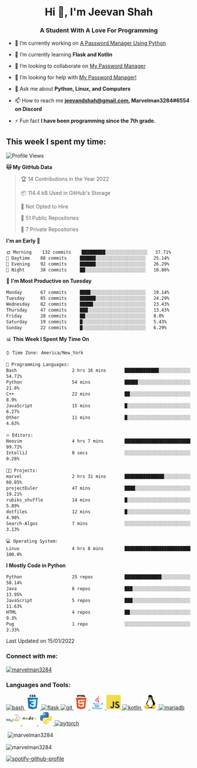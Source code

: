 <h1 align="center">Hi 👋, I'm Jeevan Shah</h1>
<h3 align="center">A Student With A Love For Programming</h3>

- 🔭 I’m currently working on [A Password Manager Using Python](https://github.com/marvelman3284/Python-Password-Manager)

- 🌱 I’m currently learning **Flask and Kotlin**

- 👯 I’m looking to collaborate on [My Password Manager](https://github.com/marvelman3284/Python-Password-Manager)

- 🤝 I’m looking for help with [My Password Manager!](https://github.com/marvelman3284/Python-Password-Manager)

- 💬 Ask me about **Python, Linux, and Computers**

- 📫 How to reach me **jeevandshah@gmail.com, Marvelman3284#6554 on Discord**

- ⚡ Fun fact **I have been programming since the 7th grade.**

## This week I spent my time:

<!--START_SECTION:waka-->
![Profile Views](http://img.shields.io/badge/Profile%20Views-1-blue)

**🐱 My GitHub Data** 

> 🏆 14 Contributions in the Year 2022
 > 
> 📦 114.4 kB Used in GitHub's Storage 
 > 
> 🚫 Not Opted to Hire
 > 
> 📜 51 Public Repositories 
 > 
> 🔑 7 Private Repositories  
 > 
**I'm an Early 🐤** 

```text
🌞 Morning    132 commits    █████████░░░░░░░░░░░░░░░░   37.71% 
🌆 Daytime    88 commits     ██████░░░░░░░░░░░░░░░░░░░   25.14% 
🌃 Evening    92 commits     ██████░░░░░░░░░░░░░░░░░░░   26.29% 
🌙 Night      38 commits     ██░░░░░░░░░░░░░░░░░░░░░░░   10.86%

```
📅 **I'm Most Productive on Tuesday** 

```text
Monday       67 commits     ████░░░░░░░░░░░░░░░░░░░░░   19.14% 
Tuesday      85 commits     ██████░░░░░░░░░░░░░░░░░░░   24.29% 
Wednesday    82 commits     █████░░░░░░░░░░░░░░░░░░░░   23.43% 
Thursday     47 commits     ███░░░░░░░░░░░░░░░░░░░░░░   13.43% 
Friday       28 commits     ██░░░░░░░░░░░░░░░░░░░░░░░   8.0% 
Saturday     19 commits     █░░░░░░░░░░░░░░░░░░░░░░░░   5.43% 
Sunday       22 commits     █░░░░░░░░░░░░░░░░░░░░░░░░   6.29%

```


📊 **This Week I Spent My Time On** 

```text
⌚︎ Time Zone: America/New_York

💬 Programming Languages: 
Bash                     2 hrs 16 mins       █████████████░░░░░░░░░░░░   54.72% 
Python                   54 mins             █████░░░░░░░░░░░░░░░░░░░░   21.8% 
C++                      22 mins             ██░░░░░░░░░░░░░░░░░░░░░░░   8.9% 
JavaScript               15 mins             █░░░░░░░░░░░░░░░░░░░░░░░░   6.27% 
Other                    11 mins             █░░░░░░░░░░░░░░░░░░░░░░░░   4.63%

🔥 Editors: 
Neovim                   4 hrs 7 mins        █████████████████████████   99.72% 
IntelliJ                 0 secs              ░░░░░░░░░░░░░░░░░░░░░░░░░   0.28%

🐱‍💻 Projects: 
marvel                   2 hrs 31 mins       ███████████████░░░░░░░░░░   60.85% 
projectEuler             47 mins             ████░░░░░░░░░░░░░░░░░░░░░   19.21% 
rubiks_shuffle           14 mins             █░░░░░░░░░░░░░░░░░░░░░░░░   5.89% 
dotfiles                 12 mins             █░░░░░░░░░░░░░░░░░░░░░░░░   4.98% 
Search-Algos             7 mins              ░░░░░░░░░░░░░░░░░░░░░░░░░   3.13%

💻 Operating System: 
Linux                    4 hrs 8 mins        █████████████████████████   100.0%

```

**I Mostly Code in Python** 

```text
Python                   25 repos            ██████████████░░░░░░░░░░░   58.14% 
Java                     6 repos             ███░░░░░░░░░░░░░░░░░░░░░░   13.95% 
JavaScript               5 repos             ███░░░░░░░░░░░░░░░░░░░░░░   11.63% 
HTML                     4 repos             ██░░░░░░░░░░░░░░░░░░░░░░░   9.3% 
Pug                      1 repo              ░░░░░░░░░░░░░░░░░░░░░░░░░   2.33%

```



 Last Updated on 15/01/2022
<!--END_SECTION:waka-->

<h3 align="left">Connect with me:</h3>
<p align="left">
<a href="https://twitter.com/marvelman3284" target="blank"><img align="center" src="https://cdn.jsdelivr.net/npm/simple-icons@3.0.1/icons/twitter.svg" alt="marvelman3284" height="30" width="40" /></a>
</p>

<h3 align="left">Languages and Tools:</h3>
<p align="left"> <a href="https://www.gnu.org/software/bash/" target="_blank"> <img src="https://www.vectorlogo.zone/logos/gnu_bash/gnu_bash-icon.svg" alt="bash" width="40" height="40"/> </a> <a href="https://www.w3schools.com/css/" target="_blank"> <img src="https://raw.githubusercontent.com/devicons/devicon/master/icons/css3/css3-original-wordmark.svg" alt="css3" width="40" height="40"/> </a> <a href="https://flask.palletsprojects.com/" target="_blank"> <img src="https://www.vectorlogo.zone/logos/pocoo_flask/pocoo_flask-icon.svg" alt="flask" width="40" height="40"/> </a> <a href="https://git-scm.com/" target="_blank"> <img src="https://www.vectorlogo.zone/logos/git-scm/git-scm-icon.svg" alt="git" width="40" height="40"/> </a> <a href="https://www.w3.org/html/" target="_blank"> <img src="https://raw.githubusercontent.com/devicons/devicon/master/icons/html5/html5-original-wordmark.svg" alt="html5" width="40" height="40"/> </a> <a href="https://www.java.com" target="_blank"> <img src="https://raw.githubusercontent.com/devicons/devicon/master/icons/java/java-original.svg" alt="java" width="40" height="40"/> </a> <a href="https://developer.mozilla.org/en-US/docs/Web/JavaScript" target="_blank"> <img src="https://raw.githubusercontent.com/devicons/devicon/master/icons/javascript/javascript-original.svg" alt="javascript" width="40" height="40"/> </a> <a href="https://kotlinlang.org" target="_blank"> <img src="https://www.vectorlogo.zone/logos/kotlinlang/kotlinlang-icon.svg" alt="kotlin" width="40" height="40"/> </a> <a href="https://www.linux.org/" target="_blank"> <img src="https://raw.githubusercontent.com/devicons/devicon/master/icons/linux/linux-original.svg" alt="linux" width="40" height="40"/> </a> <a href="https://mariadb.org/" target="_blank"> <img src="https://www.vectorlogo.zone/logos/mariadb/mariadb-icon.svg" alt="mariadb" width="40" height="40"/> </a> <a href="https://www.mysql.com/" target="_blank"> <img src="https://raw.githubusercontent.com/devicons/devicon/master/icons/mysql/mysql-original-wordmark.svg" alt="mysql" width="40" height="40"/> </a> <a href="https://nodejs.org" target="_blank"> <img src="https://raw.githubusercontent.com/devicons/devicon/master/icons/nodejs/nodejs-original-wordmark.svg" alt="nodejs" width="40" height="40"/> </a> <a href="https://www.python.org" target="_blank"> <img src="https://raw.githubusercontent.com/devicons/devicon/master/icons/python/python-original.svg" alt="python" width="40" height="40"/> </a> <a href="https://pytorch.org/" target="_blank"> <img src="https://www.vectorlogo.zone/logos/pytorch/pytorch-icon.svg" alt="pytorch" width="40" height="40"/> </a> </p>


<p>&nbsp;<img align="center" src="https://github-readme-stats.vercel.app/api?username=marvelman3284&show_icons=true&locale=en&theme=blue-green" alt="marvelman3284" /></p>

<p><img align="center" src="https://github-readme-streak-stats.herokuapp.com/?user=marvelman3284&theme=blue-green" alt="marvelman3284" /></p>


[![spotify-github-profile](https://spotify-github-profile.vercel.app/api/view?uid=lp0lvf5zzesrwq2hdzmfnkjsq&cover_image=true&theme=default)](https://github.com/kittinan/spotify-github-profile)
